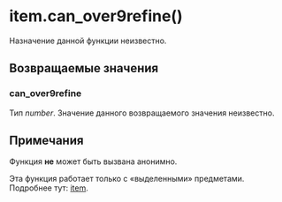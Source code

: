 # item.can_over9refine()
Назначение данной функции неизвестно.

## Возвращаемые значения
### can_over9refine
Тип *number*. Значение данного возвращаемого значения неизвестно.

## Примечания
Функция **не** может быть вызвана анонимно.

Эта функция работает только с &laquo;выделенными&raquo; предметами. Подробнее тут: [item](../item).